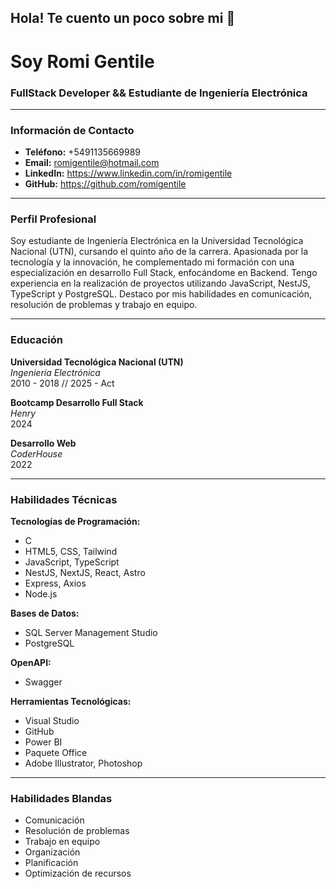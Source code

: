 ## Hola! Te cuento un poco sobre mi 👋

# Soy Romi Gentile

### FullStack Developer && Estudiante de Ingeniería Electrónica

---

### Información de Contacto
- **Teléfono:** +5491135669989
- **Email:** romigentile@hotmail.com
- **LinkedIn:** https://www.linkedin.com/in/romigentile
- **GitHub:** https://github.com/romigentile

---

### Perfil Profesional
Soy estudiante de Ingeniería Electrónica en la Universidad Tecnológica Nacional (UTN), cursando el quinto año de la carrera. Apasionada por la tecnología y la innovación, he complementado mi formación con una especialización en desarrollo Full Stack, enfocándome en Backend. Tengo experiencia en la realización de proyectos utilizando JavaScript, NestJS, TypeScript y PostgreSQL. Destaco por mis habilidades en comunicación, resolución de problemas y trabajo en equipo.

---

### Educación
**Universidad Tecnológica Nacional (UTN)**  
*Ingeniería Electrónica*  
2010 - 2018 // 2025 - Act

**Bootcamp Desarrollo Full Stack**  
*Henry*  
2024

**Desarrollo Web**  
*CoderHouse*  
2022

---

### Habilidades Técnicas

**Tecnologías de Programación:**
- C
- HTML5, CSS, Tailwind
- JavaScript, TypeScript
- NestJS, NextJS, React, Astro
- Express, Axios
- Node.js

**Bases de Datos:**
- SQL Server Management Studio
- PostgreSQL

**OpenAPI:**
- Swagger

**Herramientas Tecnológicas:**
- Visual Studio
- GitHub
- Power BI
- Paquete Office
- Adobe Illustrator, Photoshop

---

### Habilidades Blandas
- Comunicación
- Resolución de problemas
- Trabajo en equipo
- Organización
- Planificación
- Optimización de recursos
